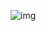 
![img](https://user-images.githubusercontent.com/82975802/139491530-78a8bc38-fc66-491a-9fe7-cdc3d1baf9f2.jpg)
